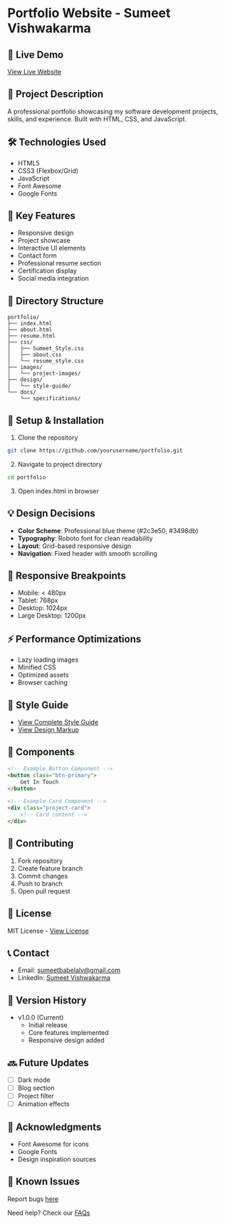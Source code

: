 # Portfolio Website - Sumeet Vishwakarma

## 🚀 Live Demo
[View Live Website](svish001.github.io/portfolio/)

## 📝 Project Description
A professional portfolio showcasing my software development projects, skills, and experience. Built with HTML, CSS, and JavaScript.

## 🛠️ Technologies Used
- HTML5
- CSS3 (Flexbox/Grid)
- JavaScript
- Font Awesome
- Google Fonts

## 🎯 Key Features
- Responsive design
- Project showcase
- Interactive UI elements
- Contact form
- Professional resume section
- Certification display
- Social media integration

## 📂 Directory Structure
```
portfolio/
├── index.html
├── about.html
├── resume.html
├── css/
│   ├── Sumeet_Style.css
│   ├── about.css
│   └── resume_style.css
├── images/
│   └── project-images/
├── design/
│   └── style-guide/
└── docs/
    └── specifications/
```

## 🚀 Setup & Installation
1. Clone the repository
```bash
git clone https://github.com/yourusername/portfolio.git
```
2. Navigate to project directory
```bash
cd portfolio
```
3. Open index.html in browser

## 💡 Design Decisions
- **Color Scheme**: Professional blue theme (#2c3e50, #3498db)
- **Typography**: Roboto font for clean readability
- **Layout**: Grid-based responsive design
- **Navigation**: Fixed header with smooth scrolling

## 📱 Responsive Breakpoints
- Mobile: < 480px
- Tablet: 768px
- Desktop: 1024px
- Large Desktop: 1200px

## ⚡ Performance Optimizations
- Lazy loading images
- Minified CSS
- Optimized assets
- Browser caching

## 🎨 Style Guide
- [View Complete Style Guide](style-guide-url)
- [View Design Markup](markup-url)

## 🔐 Components
```html
<!-- Example Button Component -->
<button class="btn-primary">
    Get In Touch
</button>

<!-- Example Card Component -->
<div class="project-card">
    <!-- Card content -->
</div>
```

## 👥 Contributing
1. Fork repository
2. Create feature branch
3. Commit changes
4. Push to branch
5. Open pull request

## 📄 License
MIT License - [View License](LICENSE)

## 📞 Contact
- Email: sumeetbabelalv@gmail.com
- LinkedIn: [Sumeet Vishwakarma](linkedin-url)

## 🔄 Version History
- v1.0.0 (Current)
  - Initial release
  - Core features implemented
  - Responsive design added

## 🔜 Future Updates
- [ ] Dark mode
- [ ] Blog section
- [ ] Project filter
- [ ] Animation effects

## 🙏 Acknowledgments
- Font Awesome for icons
- Google Fonts
- Design inspiration sources

## 🐛 Known Issues
Report bugs [here](issues-url)

Need help? Check our [FAQs](faqs-url)
